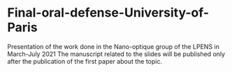 # Final-oral-defense-University-of-Paris
Presentation of the work done in the Nano-optique group of the LPENS in March-July 2021
The manuscript related to the slides will be published only after the publication of the first paper about the topic.
